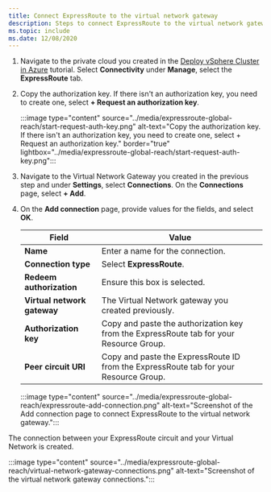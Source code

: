 ```yaml
---
title: Connect ExpressRoute to the virtual network gateway
description: Steps to connect ExpressRoute to the virtual network gateway.
ms.topic: include
ms.date: 12/08/2020
---
```


<!-- Used in deploy-azure-vmware-solution.md and tutorial-configure-networking.md -->

1. Navigate to the private cloud you created in the [Deploy vSphere Cluster in Azure](../tutorial-create-private-cloud.md) tutorial. Select **Connectivity** under **Manage**, select the **ExpressRoute** tab.

1. Copy the authorization key. If there isn't an authorization key, you need to create one, select **+ Request an authorization key**.

   :::image type="content" source="../media/expressroute-global-reach/start-request-auth-key.png" alt-text="Copy the authorization key. If there isn't an authorization key, you need to create one, select + Request an authorization key." border="true" lightbox="../media/expressroute-global-reach/start-request-auth-key.png":::

1. Navigate to the Virtual Network Gateway you created
in the previous step and under **Settings**, select **Connections**. On the **Connections** page, select **+ Add**.

1. On the **Add connection** page, provide values for the fields, and select **OK**. 

   | Field | Value |
   | --- | --- |
   | **Name**  | Enter a name for the connection.  |
   | **Connection type**  | Select **ExpressRoute**.  |
   | **Redeem authorization**  | Ensure this box is selected.  |
   | **Virtual network gateway** | The Virtual Network gateway you created previously.  |
   | **Authorization key**  | Copy and paste the authorization key from the ExpressRoute tab for your Resource Group. |
   | **Peer circuit URI**  | Copy and paste the ExpressRoute ID from the ExpressRoute tab for your Resource Group.  |

   :::image type="content" source="../media/expressroute-global-reach/expressroute-add-connection.png" alt-text="Screenshot of the Add connection page to connect ExpressRoute to the virtual network gateway.":::

The connection between your ExpressRoute circuit and your Virtual Network is created.

:::image type="content" source="../media/expressroute-global-reach/virtual-network-gateway-connections.png" alt-text="Screenshot of the virtual network gateway connections.":::